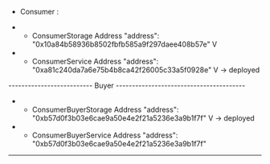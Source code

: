 - Consumer :

* - ConsumerStorage Address
"address": "0x10a84b58936b8502fbfb585a9f297daee408b57e" V

* - ConsumerService Address
"address": "0xa81c240da7a6e75b4b8ca42f26005c33a5f0928e" V -> deployed 

-------------------------- Buyer ----------------------------------------

* - ConsumerBuyerStorage Address
"address": "0xb57d0f3b03e6cae9a50e4e2f21a5236e3a9b1f7f" V -> deployed 

* - ConsumerBuyerService Address
"address": "0xb57d0f3b03e6cae9a50e4e2f21a5236e3a9b1f7f"


-------------------------------------------------------------------------------